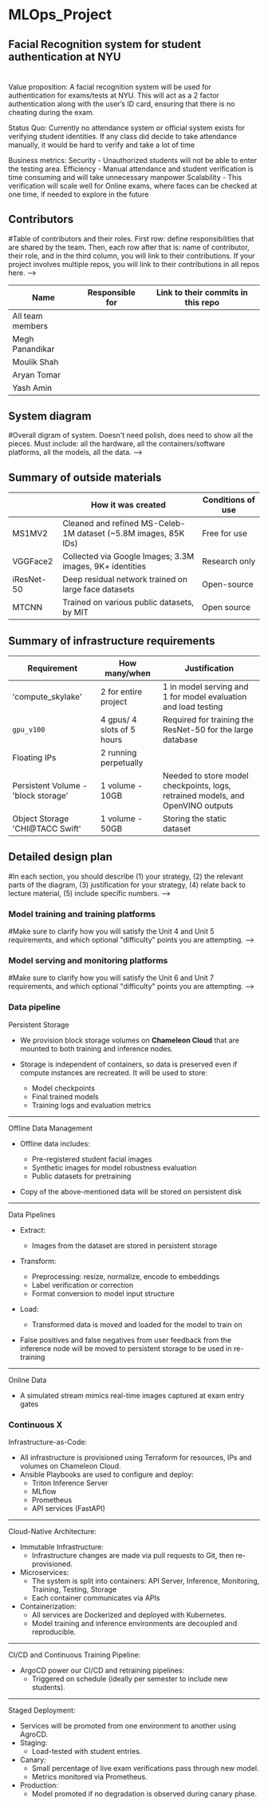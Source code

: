 # MLOps_Project


## Facial Recognition system for student authentication at NYU

# 
Value proposition: 
A facial recognition system will be used for authentication for exams/tests at NYU. This will act as a 2 factor authentication along with the user’s ID card, ensuring that there is no cheating during the exam.

Status Quo: Currently no attendance system or official system exists for verifying student identities. If any class did decide to take attendance manually, it would be hard to verify and take a lot of time

Business metrics:
Security - Unauthorized students will not be able to enter the testing area.
Efficiency - Manual attendance and student verification is time consuming and will take unnecessary manpower
Scalability - This verification will scale well for Online exams, where faces can be checked at one time, if needed to explore in the future

## Contributors

#Table of contributors and their roles. 
First row: define responsibilities that are shared by the team. 
Then, each row after that is: name of contributor, their role, and in the third column, 
you will link to their contributions. If your project involves multiple repos, you will 
link to their contributions in all repos here. -->

| Name                            | Responsible for | Link to their commits in this repo |
|---------------------------------|-----------------|------------------------------------|
| All team members                |                 |                                    |
| Megh Panandikar                 |                 |                                    |
| Moulik Shah                     |                 |                                    |
| Aryan Tomar                     |                 |                                    |
| Yash Amin                       |                 |                                    |


## System diagram

#Overall digram of system. Doesn't need polish, does need to show all the pieces. 
Must include: all the hardware, all the containers/software platforms, all the models, 
all the data. -->

## Summary of outside materials

|              | How it was created | Conditions of use |
|--------------|--------------------|-------------------|
| MS1MV2       |  	Cleaned and refined MS-Celeb-1M dataset (~5.8M images, 85K IDs)                  |       Free for use           |
| VGGFace2     |    Collected via Google Images; 3.3M images, 9K+ identities                |         Research only          |
| iResNet-50   |    Deep residual network trained on large face datasets               |          Open-source         |
| MTCNN        |    Trained on various public datasets, by MIT                |         Open source         |


## Summary of infrastructure requirements

| Requirement     | How many/when                                     | Justification |
|-----------------|---------------------------------------------------|---------------|
| 'compute_skylake' | 2 for entire project                   | 1 in model serving and 1 for model evaluation and load testing           |
| `gpu_v100`     | 4 gpus/ 4 slots of 5 hours                        |       Required for training the ResNet-50 for the large database        |
| Floating IPs    | 2 running perpetually |               |    1 for model serving api, 1 for monitoring while training, testing and serving
| Persistent Volume  - 'block storage'   |                1 volume - 10GB                                  |       Needed to store model checkpoints, logs, retrained models, and OpenVINO outputs        |
| Object Storage 'CHI@TACC Swift' |   1 volume - 50GB     |  Storing the static dataset

## Detailed design plan

#In each section, you should describe (1) your strategy, (2) the relevant parts of the 
diagram, (3) justification for your strategy, (4) relate back to lecture material, 
(5) include specific numbers. -->

### Model training and training platforms

#Make sure to clarify how you will satisfy the Unit 4 and Unit 5 requirements, 
and which optional "difficulty" points you are attempting. -->

### Model serving and monitoring platforms

#Make sure to clarify how you will satisfy the Unit 6 and Unit 7 requirements, 
and which optional "difficulty" points you are attempting. -->

### Data pipeline

Persistent Storage

- We provision block storage volumes on **Chameleon Cloud** that are mounted to both training and inference nodes.

- Storage is independent of containers, so data is preserved even if compute instances are recreated. It will be used to store:
  - Model checkpoints
  - Final trained models
  - Training logs and evaluation metrics

---

Offline Data Management

- Offline data includes:
  - Pre-registered student facial images
  - Synthetic images for model robustness evaluation
  - Public datasets for pretraining

- Copy of the above-mentioned data will be stored on persistent disk

---

Data Pipelines

- Extract:
  - Images from the dataset are stored in persistent storage

- Transform:
  - Preprocessing: resize, normalize, encode to embeddings
  - Label verification or correction
  - Format conversion to model input structure

- Load:
  - Transformed data is moved and loaded for the model to train on

- False positives and false negatives from user feedback from the inference node will be moved to persistent storage to be used in re-training

---

Online Data

- A simulated stream mimics real-time images captured at exam entry gates


### Continuous X

Infrastructure-as-Code:
- All infrastructure is provisioned using Terraform for resources, IPs and volumes on Chameleon Cloud.
- Ansible Playbooks are used to configure and deploy:
  - Triton Inference Server
  - MLflow
  - Prometheus
  - API services (FastAPI)
 
---

Cloud-Native Architecture:
- Immutable Infrastructure:
  - Infrastructure changes are made via pull requests to Git, then re-provisioned.
- Microservices:
  - The system is split into containers: API Server, Inference, Monitoring, Training, Testing, Storage
  - Each container communicates via APIs
- Containerization:
  - All services are Dockerized and deployed with Kubernetes.
  - Model training and inference environments are decoupled and reproducible.

---

CI/CD and Continuous Training Pipeline:
- ArgoCD power our CI/CD and retraining pipelines:
  - Triggered on schedule (ideally per semester to include new students).

---

Staged Deployment:
- Services will be promoted from one environment to another using AgroCD.
- Staging:
  - Load-tested with student entries.
- Canary:
  - Small percentage of live exam verifications pass through new model.
  - Metrics monitored via Prometheus.
- Production:
  - Model promoted if no degradation is observed during canary phase.





